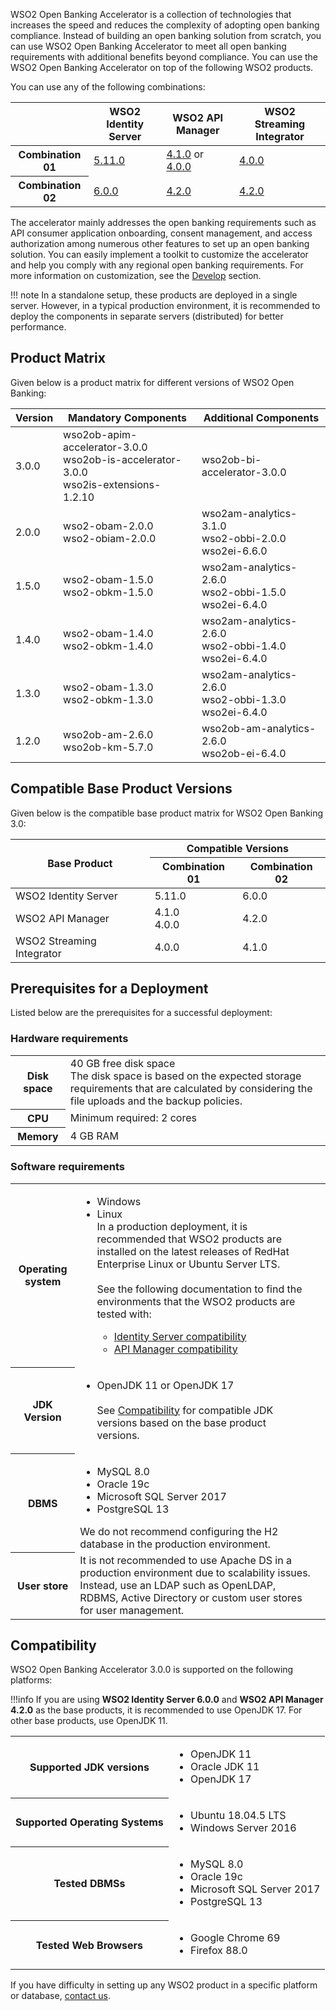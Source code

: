 WSO2 Open Banking Accelerator is a collection of technologies that increases the speed and reduces the complexity of 
adopting open banking compliance. Instead of building an open banking solution from scratch, you can use WSO2 Open 
Banking Accelerator to meet all open banking requirements with additional benefits beyond compliance. You can use the 
WSO2 Open Banking Accelerator on top of the following WSO2 products.

You can use any of the following combinations:

<table>
  <tr>
    <th></th>
    <th>WSO2 Identity Server</th>
    <th>WSO2 API Manager</th>
    <th>WSO2 Streaming Integrator</th>
  </tr>
<tbody>
  <tr>
    <th>Combination 01</th>
    <td><a href="https://wso2.com/identity-and-access-management/previous-releases/">5.11.0</a></td>
    <td><a href="https://wso2.com/api-management/previous-releases/">4.1.0</a> or <a href="https://wso2.com/api-management/previous-releases/">4.0.0</a></td>
    <td><a href="https://wso2.com/streaming-integrator/previous-releases/">4.0.0</a></td>
  </tr>
  <tr>
    <th>Combination 02<br></th>
    <td><a href="https://wso2.com/identity-and-access-management/previous-releases/">6.0.0</a></td>
    <td><a href="https://wso2.com/api-manager/">4.2.0</a></td>
    <td><a href="https://wso2.com/integration/streaming-integrator/#">4.2.0</a></td>
  </tr>
</tbody>
</table>

The accelerator mainly addresses the open banking requirements such as API consumer application onboarding, consent 
management, and access authorization among numerous other features to set up an open banking solution. You can easily 
implement a toolkit to customize the accelerator and help you comply with any regional open banking requirements. For 
more information on customization, see the [Develop](../develop/open-banking-gateway.md) section.

!!! note
    In a standalone setup, these products are deployed in a single server. However, in a typical production environment, 
    it is recommended to deploy the components in separate servers (distributed) for better performance.

## Product Matrix

Given below is a product matrix for different versions of WSO2 Open Banking:

| Version | Mandatory Components | Additional Components |
| --------| ---------------------| ----------------------|
| 3.0.0 | wso2ob-apim-accelerator-3.0.0 <br/> wso2ob-is-accelerator-3.0.0 <br/>wso2is-extensions-1.2.10 | wso2ob-bi-accelerator-3.0.0 |
| 2.0.0 | wso2-obam-2.0.0 <br/> wso2-obiam-2.0.0 | wso2am-analytics-3.1.0 <br/> wso2-obbi-2.0.0 <br/> wso2ei-6.6.0 |
| 1.5.0 | wso2-obam-1.5.0 <br/> wso2-obkm-1.5.0 | wso2am-analytics-2.6.0 <br/> wso2-obbi-1.5.0 <br/> wso2ei-6.4.0 |
| 1.4.0 | wso2-obam-1.4.0 <br/> wso2-obkm-1.4.0 | wso2am-analytics-2.6.0 <br/> wso2-obbi-1.4.0 <br/> wso2ei-6.4.0 |
| 1.3.0 | wso2-obam-1.3.0 <br/> wso2-obkm-1.3.0 | wso2am-analytics-2.6.0 <br/> wso2-obbi-1.3.0 <br/> wso2ei-6.4.0 |
| 1.2.0 | wso2ob-am-2.6.0 <br/> wso2ob-km-5.7.0 | wso2ob-am-analytics-2.6.0 <br/> wso2ob-ei-6.4.0|

## Compatible Base Product Versions

Given below is the compatible base product matrix for WSO2 Open Banking 3.0:

<table>
<thead>
  <tr>
    <th rowspan="2" style="text-align: center">Base Product</th>
    <th colspan="2" style="text-align: center">Compatible Versions</th>
  </tr>
  <tr>
    <th>Combination 01</th>
    <th>Combination 02</th>
  </tr>
</thead>
<tbody>
  <tr>
    <td>WSO2 Identity Server</td>
    <td>5.11.0</td>
    <td>6.0.0</td>
  </tr>
  <tr>
    <td>WSO2 API Manager<br></td>
    <td>4.1.0<br>4.0.0</td>
    <td>4.2.0</td>
  </tr>
  <tr>
    <td>WSO2 Streaming Integrator</td>
    <td>4.0.0</td>
    <td>4.1.0</td>
  </tr>
</tbody>
</table>

## Prerequisites for a Deployment

Listed below are the prerequisites for a successful deployment:

### Hardware requirements 

<table>
   <tbody>
      <tr>
         <th>Disk space</th>
         <td>
            40 GB free disk space <br/> The disk space is based on the expected storage requirements that are calculated by considering the file uploads and the backup policies.
         </td>
      </tr>
      <tr>
         <th>CPU</th>
         <td>
            Minimum required: 2 cores
         </td>
      </tr>
      <tr>
         <th>Memory</th>
         <td>
            4 GB RAM
         </td>
      </tr>
   </tbody>
</table>

### Software requirements

<table>
   <tbody>
      <tr>
         <th>Operating system</th>
         <td>
            <ul>
               <li>Windows </li>
               <li>Linux </li>
               In a production deployment, it is recommended that WSO2 products are installed on the latest releases of RedHat Enterprise Linux or Ubuntu Server LTS. 
               <br/> <br/>
               See the following documentation to find the environments that the WSO2 products are tested with:
               <ul>
                  <li> <a href="https://is.docs.wso2.com/en/5.11.0/setup/environment-compatibility/">Identity Server compatibility</a></li>
                  <li> <a href="https://apim.docs.wso2.com/en/latest/install-and-setup/setup/reference/product-compatibility/">API Manager compatibility</a></li>
               </ul>
            </ul>
         </td>
      </tr>
      <tr>
         <th>JDK Version</th>
         <td>
            <ul>
               <li>OpenJDK 11 or OpenJDK 17</li><br>See <a href="https://ob.docs.wso2.com/en/latest/install-and-setup/prerequisites/#compatibility">Compatibility</a> for compatible JDK versions based on the base product versions.
            </ul>
         <td>  
      </tr>
      <tr>
         <th>DBMS</th>
         <td>
            <ul>
               <li>MySQL 8.0</li>
               <li>Oracle 19c</li>
               <li>Microsoft SQL Server 2017</li>
               <li> PostgreSQL 13</li>
            </ul>
            We do not recommend configuring the H2 database in the production environment.
         <td>   
      </tr>
      <tr>
         <th> User store</th>
         <td> It is not recommended to use Apache DS in a production environment due to scalability issues. Instead, use an LDAP such as OpenLDAP, RDBMS, Active Directory or custom user stores for user management.</td>
      </tr>
   </tbody>
</table>

## Compatibility 

WSO2 Open Banking Accelerator 3.0.0 is supported on the following platforms:

!!!info
    If you are using **WSO2 Identity Server 6.0.0** and **WSO2 API Manager 4.2.0** as the base products, it is recommended to use OpenJDK 17. For other base products, use OpenJDK 11.

<table>
   <tbody>
      <tr>
         <th>Supported JDK versions</th>
         <td>
            <ul>
               <li>
                  OpenJDK 11
               </li>
               <li>
                  Oracle JDK 11
               </li>
               <li>
                  OpenJDK 17
               </li>
            </ul>
         </td>
      </tr>
      <tr>
         <th>Supported Operating Systems</th>
         <td>
            <ul>
               <li>
                  Ubuntu 18.04.5 LTS
               </li>
               <li>
                  Windows Server 2016
               </li>
            </ul>
         </td>
      </tr>
      <tr>
         <th>Tested DBMSs</th>
         <td>
            <ul>
               <li>
                  MySQL 8.0
               </li>
               <li>
                  Oracle 19c
               </li>
               <li>
                  Microsoft SQL Server 2017
               </li>
               <li>
                  PostgreSQL 13
               </li>
            </ul>
         </td>
      </tr>
      <tr>
         <th>Tested Web Browsers</th>
         <td>
            <ul>
               <li>
                  Google Chrome 69
               </li>
               <li>
                  Firefox 88.0
               </li>
            </ul>
         </td>
      </tr>
   </tbody>
</table>

If you have difficulty in setting up any WSO2 product in a specific platform or database,
[contact us](https://wso2.com/subscription/).